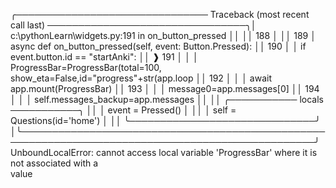 ╭─────────────────────────────── Traceback (most recent call last) ────────────────────────────────╮│ c:\pythonLearn\widgets.py:191 in on_button_pressed                                               ││                                                                                                  ││    188 │                                                                                         ││    189 │   async def on_button_pressed(self, event: Button.Pressed):                             ││    190 │   │   if event.button.id == "startAnki":                                                ││ ❱  191 │   │   │   ProgressBar=ProgressBar(total=100, show_eta=False,id="progress"+str(app.loop  ││    192 │   │   │   await app.mount(ProgressBar)                                                  ││    193 │   │   │   message0=app.messages[0]                                                      ││    194 │   │   │   self.messages_backup=app.messages                                             ││                                                                                                  ││ ╭─────────── locals ───────────╮                                                                 ││ │ event = Pressed()            │                                                                 ││ │  self = Questions(id='home') │                                                                 ││ ╰──────────────────────────────╯                                                                 │╰──────────────────────────────────────────────────────────────────────────────────────────────────╯UnboundLocalError: cannot access local variable 'ProgressBar' where it is not associated with a     
value